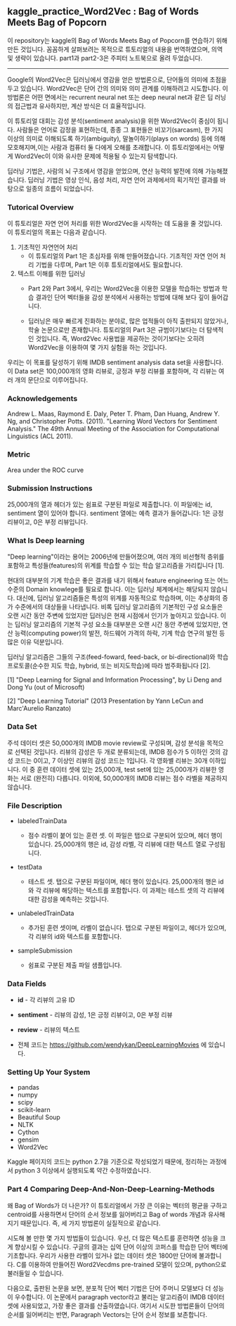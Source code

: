 ## kaggle_practice_Word2Vec : Bag of Words Meets Bag of Popcorn

이 repository는 kaggle의 Bag of Words Meets Bag of Popcorn를 연습하기 위해 만든 것입니다. 꼼꼼하게 살펴보려는 목적으로 튜토리얼의 내용을 번역하였으며, 의역 및 생략이 있습니다. part1과 part2-3은 주피터 노트북으로 올려 두었습니다.


----------

Google의 Word2Vec은 딥러닝에서 영감을 얻은 방법론으로, 단어들의 의미에 초점을 두고 있습니다. Word2Vec은 단어 간의 의미와 의미 관계를 이해하려고 시도합니다. 이 방법론은 어떤 면에서는 recurrent neural net 또는 deep neural net과 같은 딥 러닝의 접근법과 유사하지만, 계산 방식은 더 효율적입니다. 

이 튜토리얼 대회는 감성 분석(sentiment analysis)을 위한 Word2Vec이 중심이 됩니다. 사람들은 언어로 감정을 표현하는데, 종종 그 표현들은 비꼬기(sarcasm), 한 가지 이상의 의미로 이해되도록 하기(ambiguity), 말놀이하기(plays on words) 등에 의해 모호해지며,이는 사람과 컴퓨터 둘 다에게 오해를 초래합니다. 이 튜토리얼에서는 어떻게 Word2Vec이 이와 유사한 문제에 적용될 수 있는지 탐색합니다. 

딥러닝 기법은, 사람의 뇌 구조에서 영감을 얻었으며, 연산 능력의 발전에 의해 가능해졌습니다. 딥러닝 기법은 영상 인식, 음성 처리, 자연 언어 과제에서의 획기적인 결과를 바탕으로 일종의 흐름이 되었습니다.


### Tutorical Overview

이 튜토리얼은 자연 언어 처리를 위한 Word2Vec을 시작하는 데 도움을 줄 것입니다. 이 튜토리얼의 목표는 다음과 같습니다. 

1) 기초적인 자연언어 처리
    - 이 튜토리얼의 Part 1은 초심자를 위해 만들어졌습니다. 기초적인 자연 언어 처리 기법을 다루며, Part 1은 이후 튜토리얼에서도 필요합니다.  
2) 텍스트 이해를 위한 딥러닝
    - Part 2와 Part 3에서, 우리는 Word2Vec을 이용한 모델을 학습하는 방법과 학습 결과인 단어 벡터들을 감성 분석에서 사용하는 방법에 대해 보다 깊이 들어갑니다. 
    
    - 딥러닝은 매우 빠르게 진화하는 분야로, 많은 업적들이 아직 출판되지 않았거나, 학술 논문으로만 존재합니다. 튜토리얼의 Part 3은 규범이기보다는 더 탐색적인 것입니다. 즉, Word2Vec 사용법을 제공하는 것이기보다는 오히려 Word2Vec을 이용하여 몇 가지 실험을 하는 것입니다. 


우리는 이 목표를 달성하기 위해 IMDB sentiment analysis data set을 사용합니다. 이 Data set은 100,000개의 영화 리뷰로, 긍정과 부정 리뷰를 포함하며, 각 리뷰는 여러 개의 문단으로 이루어집니다. 

### Acknowledgements

Andrew L. Maas, Raymond E. Daly, Peter T. Pham, Dan Huang, Andrew Y. Ng, and Christopher Potts. (2011). 
"Learning Word Vectors for Sentiment Analysis." The 49th Annual Meeting of the Association for Computational Linguistics (ACL 2011).

### Metric

Area under the ROC curve

### Submission Instructions

25,000개의 열과 헤더가 있는 쉼표로 구분된 파일로 제출합니다. 이 파일에는 id, sentiment 열이 있어야 합니다. sentiment 열에는 예측 결과가 들어갑니다: 1은 긍정 리뷰이고, 0은 부정 리뷰입니다. 

### What Is Deep learning

"Deep learning"이라는 용어는 2006년에 만들어졌으며, 여러 개의 비선형적 층위를 포함하고 특성들(features)의 위계를 학습할 수 있는 학습 알고리즘을 가리킵니다 [1].  

현대의 대부분의 기계 학습은 좋은 결과를 내기 위해서 feature engineering 또는 어느 수준의 Domain knowlege를 필요로 합니다. 이는 딥러닝 체계에서는 해당되지 않습니다. 대신에, 딥러닝 알고리즘들은 특성의 위계를 자동적으로 학습하며, 이는 추상화의 증가 수준에서의 대상들을 나타냅니다. 비록 딥러닝 알고리즘의 기본적인 구성 요소들은 오랜 시간 동안 주변에 있었지만 딥러닝은 현재 시점에서 인기가 높아지고 있습니다. 이는 딥러닝 알고리즘의 기본적 구성 요소들 대부분은 오랜 시간 동안 주변에 있었지만, 연산 능력(computing power)의 발전, 하드웨어 가격의 하락, 기계 학습 연구의 발전 등 많은 이유 덕분입니다. 

딥러닝 알고리즘은 그들의 구조(feed-foward, feed-back, or bi-directional)와 학습 프로토콜(순수한 지도 학습, hybrid, 또는 비지도학습)에 따라 범주화됩니다 [2]. 

[1] "Deep Learning for Signal and Information Processing", by Li Deng and Dong Yu (out of Microsoft)

[2] "Deep Learning Tutorial" (2013 Presentation by Yann LeCun and Marc'Aurelio Ranzato)

### Data Set

주석 데이터 셋은 50,000개의 IMDB movie review로 구성되며, 감성 분석을 목적으로 선택된 것입니다. 리뷰의 감성은 두 개로 분류되는데, IMDB 점수가 5 이하인 것의 감성 코드는 0이고, 7 이상인 리뷰의 감성 코드는 1입니다. 각 영화별 리뷰는 30개 이하입니다. 이 중 훈련 데이터 셋에 있는 25,000개, test set에 있는 25,000개가 리뷰한 영화는 서로 (완전히) 다릅니다. 이외에, 50,000개의 IMDB 리뷰는 점수 라벨을 제공하지 않습니다. 

### File Description


* labeledTrainData 
    - 점수 라벨이 붙어 있는 훈련 셋. 이 파일은 탭으로 구분되어 있으며, 헤더 행이 있습니다. 25,000개의 행은 id, 감성 라벨, 각 리뷰에 대한 텍스트 열로 구성됩니다. 

* testData 
    - 테스트 셋. 탭으로 구분된 파일이며, 헤더 행이 있습니다. 25,000개의 행은 id 와 각 리뷰에 해당하는 텍스트를 포함합니다. 이 과제는 테스트 셋의 각 리뷰에 대한 감성을 예측하는 것입니다. 
    
* unlabeledTrainData 
    - 추가된 훈련 셋이며, 라벨이 없습니다. 탭으로 구분된 파일이고, 헤더가 있으며, 각 리뷰의 id와 텍스트를 포함합니다. 
* sampleSubmission 
    - 쉼표로 구분된 제출 파일 샘플입니다.
    
### Data Fields

* **id** - 각 리뷰의 고유 ID
* **sentiment** -  리뷰의 감성, 1은 긍정 리뷰이고, 0은 부정 리뷰
* **review** -  리뷰의 텍스트

* 전체 코드는 https://github.com/wendykan/DeepLearningMovies 에 있습니다. 


### Setting Up Your System

* pandas
* numpy
* scipy
* scikit-learn 
* Beautiful Soup
* NLTK
* Cython
* gensim
* Word2Vec

Kaggle 페이지의 코드는 python 2.7을 기준으로 작성되었기 때문에, 정리하는 과정에서 python 3 이상에서 실행되도록 약간 수정하였습니다. 


### Part 4 Comparing Deep-And-Non-Deep-Learning-Methods

왜 Bag of Words가 더 나은가?
이 튜토리얼에서 가장 큰 이유는 벡터의 평균을 구하고 centroid를 사용하면서 단어의 순서 정보를 잃어버리고 Bag of words 개념과 유사해지기 때문입니다. 즉, 세 가지 방법론이 실질적으로 같습니다.  

시도해 볼 만한 몇 가지 방법들이 있습니다. 
우선, 더 많은 텍스트를 훈련하면 성능을 크게 향상시킬 수 있습니다. 구글의 결과는 십억 단어 이상의 코퍼스를 학습한 단어 벡터에 기초합니다. 우리가 사용한 라벨이 있거나 없는 데이터 셋은 1800만 단어에 불과합니다. C를 이용하여 만들어진 Word2Vecdms pre-trained 모델이 있으며, python으로 불러들일 수 있습니다.  

다음으로, 출판된 논문을 보면, 분포적 단어 벡터 기법은 단어 주머니 모델보다 더 성능이 우수합니다. 이 논문에서 paragraph vector라고 불리는 알고리즘이 IMDB 데이터셋에 사용되었고, 가장 좋은 결과를 산출하였습니다. 여기서 시도한 방법론들이 단어의 순서를 잃어버리는 반면, Paragraph Vectors는 단어 순서 정보를 보존합니다. 
